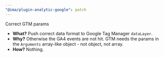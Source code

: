 ```yaml
---
"@ima/plugin-analytic-google": patch
---
```


Correct GTM params

- **What?** Push correct data format to Google Tag Manager `dataLayer`.
- **Why?** Otherwise the GA4 events are not hit. GTM needs the params in the `Arguments` array-like object - not object, not array.
- **How?** Nothing.
